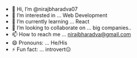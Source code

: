 - 👋 Hi, I’m @nirajbharadva07
- 👀 I’m interested in ... Web Development
- 🌱 I’m currently learning ... React
- 💞️ I’m looking to collaborate on ... big companies..
- 📫 How to reach me ... nirajbharadva@gmail.com
- 😄 Pronouns: ... He/His
- ⚡ Fun fact: ... introvert😑

<!---
nirajbharadva07/nirajbharadva07 is a ✨ special ✨ repository because its `README.md` (this file) appears on your GitHub profile.
You can click the Preview link to take a look at your changes.
--->
